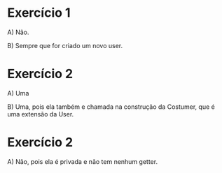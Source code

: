 # Exercício 1 

A) Não.

B) Sempre que for criado um novo user.

# Exercício 2

A) Uma

B) Uma, pois ela também e chamada na construção da Costumer, que é uma extensão da User.

# Exercício 2

A) Não, pois ela é privada e não tem nenhum getter.
